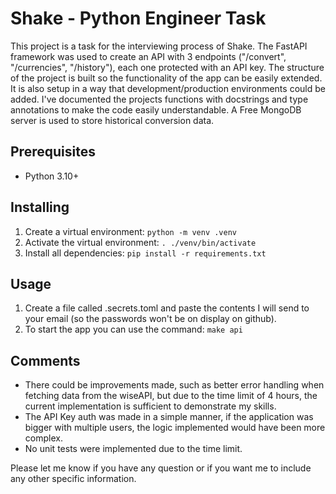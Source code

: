 # Shake - Python Engineer Task

This project is a task for the interviewing process of Shake. The FastAPI framework was used to create an API with 3 endpoints ("/convert", "/currencies", "/history"), each one protected with an API key. The structure of the project is built so the functionality of the app can be easily extended. It is also setup in a way that development/production environments could be added. I've documented the projects functions with docstrings and type annotations to make the code easily understandable. A Free MongoDB server is used to store historical conversion data.

## Prerequisites
- Python 3.10+

## Installing
1. Create a virtual environment: `python -m venv .venv`
2. Activate the virtual environment: `. ./venv/bin/activate`
3. Install all dependencies: `pip install -r requirements.txt`

## Usage
1. Create a file called .secrets.toml and paste the contents I will send to your email (so the passwords won't be on display on github).
2. To start the app you can use the command: `make api`

## Comments
- There could be improvements made, such as better error handling when fetching data from the wiseAPI, but due to the time limit of 4 hours, the current implementation is sufficient to demonstrate my skills.
- The API Key auth was made in a simple manner, if the application was bigger with multiple users, the logic implemented would have been more complex.
- No unit tests were implemented due to the time limit.

Please let me know if you have any question or if you want me to include any other specific information.
